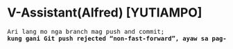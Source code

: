 # V-Assistant(Alfred) [YUTIAMPO]

<pre>
Ari lang mo nga branch mag push and commit;
<strong>kung gani Git push rejected “non-fast-forward”, ayaw sa pag-push --force, ingna lang sa ko</strong>
</pre>

